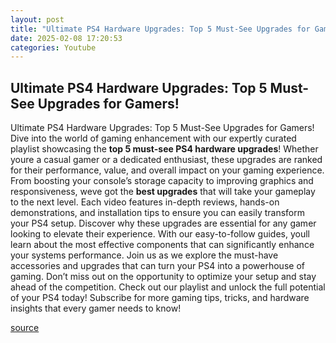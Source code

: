 ```yaml
---
layout: post
title: "Ultimate PS4 Hardware Upgrades: Top 5 Must-See Upgrades for Gamers!"
date: 2025-02-08 17:20:53
categories: Youtube
---
```


## Ultimate PS4 Hardware Upgrades: Top 5 Must-See Upgrades for Gamers!

Ultimate PS4 Hardware Upgrades: Top 5 Must-See Upgrades for Gamers!
Dive into the world of gaming enhancement with our expertly curated playlist showcasing the **top 5 must-see PS4 hardware upgrades**! Whether youre a casual gamer or a dedicated enthusiast, these upgrades are ranked for their performance, value, and overall impact on your gaming experience.
From boosting your console’s storage capacity to improving graphics and responsiveness, weve got the **best upgrades** that will take your gameplay to the next level. Each video features in-depth reviews, hands-on demonstrations, and installation tips to ensure you can easily transform your PS4 setup. 
Discover why these upgrades are essential for any gamer looking to elevate their experience. With our easy-to-follow guides, youll learn about the most effective components that can significantly enhance your systems performance. 
Join us as we explore the must-have accessories and upgrades that can turn your PS4 into a powerhouse of gaming. Don’t miss out on the opportunity to optimize your setup and stay ahead of the competition. 
Check out our playlist and unlock the full potential of your PS4 today! Subscribe for more gaming tips, tricks, and hardware insights that every gamer needs to know!

[source](https://www.youtube.com/playlist?list=PLKE2N6tdCjXc2pn2gbwThIx_4rjD-ZM16)
